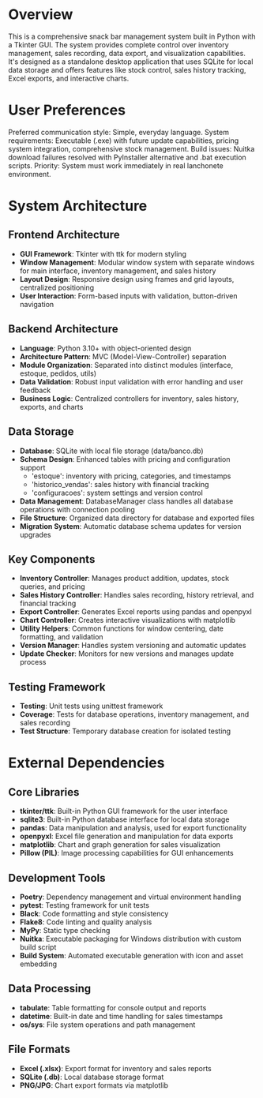 # Overview

This is a comprehensive snack bar management system built in Python with a Tkinter GUI. The system provides complete control over inventory management, sales recording, data export, and visualization capabilities. It's designed as a standalone desktop application that uses SQLite for local data storage and offers features like stock control, sales history tracking, Excel exports, and interactive charts.

# User Preferences

Preferred communication style: Simple, everyday language.
System requirements: Executable (.exe) with future update capabilities, pricing system integration, comprehensive stock management.
Build issues: Nuitka download failures resolved with PyInstaller alternative and .bat execution scripts.
Priority: System must work immediately in real lanchonete environment.

# System Architecture

## Frontend Architecture
- **GUI Framework**: Tkinter with ttk for modern styling
- **Window Management**: Modular window system with separate windows for main interface, inventory management, and sales history
- **Layout Design**: Responsive design using frames and grid layouts, centralized positioning
- **User Interaction**: Form-based inputs with validation, button-driven navigation

## Backend Architecture
- **Language**: Python 3.10+ with object-oriented design
- **Architecture Pattern**: MVC (Model-View-Controller) separation
- **Module Organization**: Separated into distinct modules (interface, estoque, pedidos, utils)
- **Data Validation**: Robust input validation with error handling and user feedback
- **Business Logic**: Centralized controllers for inventory, sales history, exports, and charts

## Data Storage
- **Database**: SQLite with local file storage (data/banco.db)
- **Schema Design**: Enhanced tables with pricing and configuration support
  - 'estoque': inventory with pricing, categories, and timestamps
  - 'historico_vendas': sales history with financial tracking
  - 'configuracoes': system settings and version control
- **Data Management**: DatabaseManager class handles all database operations with connection pooling
- **File Structure**: Organized data directory for database and exported files
- **Migration System**: Automatic database schema updates for version upgrades

## Key Components
- **Inventory Controller**: Manages product addition, updates, stock queries, and pricing
- **Sales History Controller**: Handles sales recording, history retrieval, and financial tracking
- **Export Controller**: Generates Excel reports using pandas and openpyxl
- **Chart Controller**: Creates interactive visualizations with matplotlib
- **Utility Helpers**: Common functions for window centering, date formatting, and validation
- **Version Manager**: Handles system versioning and automatic updates
- **Update Checker**: Monitors for new versions and manages update process

## Testing Framework
- **Testing**: Unit tests using unittest framework
- **Coverage**: Tests for database operations, inventory management, and sales recording
- **Test Structure**: Temporary database creation for isolated testing

# External Dependencies

## Core Libraries
- **tkinter/ttk**: Built-in Python GUI framework for the user interface
- **sqlite3**: Built-in Python database interface for local data storage
- **pandas**: Data manipulation and analysis, used for export functionality
- **openpyxl**: Excel file generation and manipulation for data exports
- **matplotlib**: Chart and graph generation for sales visualization
- **Pillow (PIL)**: Image processing capabilities for GUI enhancements

## Development Tools
- **Poetry**: Dependency management and virtual environment handling
- **pytest**: Testing framework for unit tests
- **Black**: Code formatting and style consistency
- **Flake8**: Code linting and quality analysis
- **MyPy**: Static type checking
- **Nuitka**: Executable packaging for Windows distribution with custom build script
- **Build System**: Automated executable generation with icon and asset embedding

## Data Processing
- **tabulate**: Table formatting for console output and reports
- **datetime**: Built-in date and time handling for sales timestamps
- **os/sys**: File system operations and path management

## File Formats
- **Excel (.xlsx)**: Export format for inventory and sales reports
- **SQLite (.db)**: Local database storage format
- **PNG/JPG**: Chart export formats via matplotlib